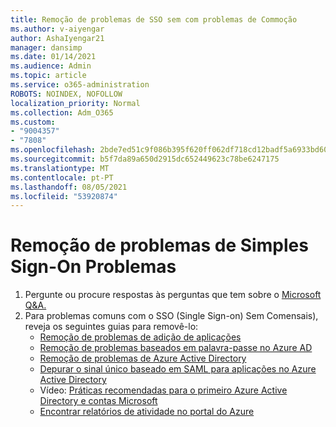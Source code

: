 ```yaml
---
title: Remoção de problemas de SSO sem com problemas de Commoção
ms.author: v-aiyengar
author: AshaIyengar21
manager: dansimp
ms.date: 01/14/2021
ms.audience: Admin
ms.topic: article
ms.service: o365-administration
ROBOTS: NOINDEX, NOFOLLOW
localization_priority: Normal
ms.collection: Adm_O365
ms.custom:
- "9004357"
- "7808"
ms.openlocfilehash: 2bde7ed51c9f086b395f620ff062df718cd12badf5a6933bd60ca0f81d6501eb
ms.sourcegitcommit: b5f7da89a650d2915dc652449623c78be6247175
ms.translationtype: MT
ms.contentlocale: pt-PT
ms.lasthandoff: 08/05/2021
ms.locfileid: "53920874"
---
```

# <a name="troubleshooting-seamless-single-sign-on-issues"></a>Remoção de problemas de Simples Sign-On Problemas

1. Pergunte ou procure respostas às perguntas que tem sobre o [Microsoft Q&A.](https://docs.microsoft.com/azure/active-directory/reports-monitoring/howto-find-activity-reports#troubleshoot-issues-with-activity-reports)
1. Para problemas comuns com o SSO (Single Sign-on) Sem Comensais), reveja os seguintes guias para removê-lo:
    - [Remoção de problemas de adição de aplicações](https://docs.microsoft.com/azure/active-directory/manage-apps/troubleshoot-adding-apps) 
    - [Remoção de problemas baseados em palavra-passe no Azure AD](https://docs.microsoft.com/azure/active-directory/manage-apps/troubleshoot-password-based-sso) 
    - [Remoção de problemas de Azure Active Directory](https://docs.microsoft.com/azure/active-directory/manage-apps/troubleshoot-saml-based-sso) 
    - [Depurar o sinal único baseado em SAML para aplicações no Azure Active Directory](https://docs.microsoft.com/azure/active-directory/manage-apps/debug-saml-sso-issues) 
    - Vídeo: [Práticas recomendadas para o primeiro Azure Active Directory e contas Microsoft](https://azure.microsoft.com/resources/videos/ignite-2018-single-sign-on-best-practices-for-azure-active-directory-and-microsoft-accounts/) 
    - [Encontrar relatórios de atividade no portal do Azure](https://docs.microsoft.com/azure/active-directory/reports-monitoring/howto-find-activity-reports#troubleshoot-issues-with-activity-reports)